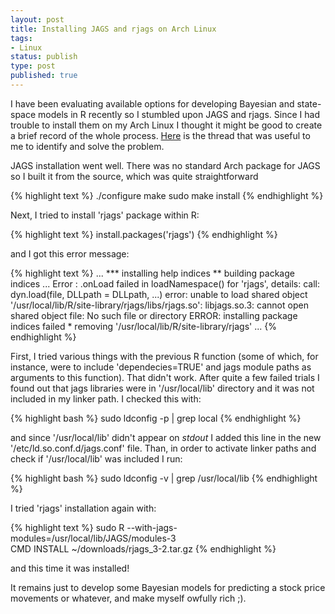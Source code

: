 ```yaml
---
layout: post
title: Installing JAGS and rjags on Arch Linux
tags:
- Linux
status: publish
type: post
published: true
---
```


I have been evaluating available options for developing Bayesian and state-space models in R recently so I stumbled upon JAGS and rjags. Since I had trouble to install them on my Arch Linux I thought it might be good to create a brief record of the whole process. [Here](http://sourceforge.net/projects/mcmc-jags/forums/forum/610037/topic/4996525) 
is the thread that was useful to me to identify and solve the problem.

JAGS installation went well. There was no standard Arch package for JAGS so I built it from the source, which was quite straightforward 

{% highlight text %}
./configure 
make
sudo make install
{% endhighlight %}

Next, I tried to install 'rjags' package within R: 

{% highlight text %}
install.packages('rjags') 
{% endhighlight %}

and I got this error message: 

{% highlight text %}
...
*** installing help indices 
** building package indices ... 
Error : .onLoad failed in loadNamespace() for 'rjags', details:
call: dyn.load(file, DLLpath = DLLpath, ...) 
error: unable to load shared object 
'/usr/local/lib/R/site-library/rjags/libs/rjags.so': 
libjags.so.3: cannot open shared object file: 
No such file or directory 
ERROR: installing package indices failed * 
removing '/usr/local/lib/R/site-library/rjags'
...
{% endhighlight %}

First, I tried various things with the previous R function (some of which, for instance, were to include 'dependecies=TRUE' and jags module paths as arguments to this function). That didn't work. After quite a few failed trials I found out that jags libraries were in '/usr/local/lib' directory and it was not included in my linker path. I checked this with:

{% highlight bash %}
sudo ldconfig -p | grep local
{% endhighlight %}

and since '/usr/local/lib' didn't appear on *stdout* I added this line in the new '/etc/ld.so.conf.d/jags.conf' file. Than, in order to activate linker paths and check if '/usr/local/lib' was included I run:

{% highlight bash %}
sudo ldconfig -v | grep /usr/local/lib
{% endhighlight %}

I tried 'rjags' installation again with:

{% highlight text %}
sudo R --with-jags-modules=/usr/local/lib/JAGS/modules-3 \
CMD INSTALL ~/downloads/rjags_3-2.tar.gz
{% endhighlight %}

and this time it was installed! 

It remains just to develop some Bayesian models for predicting a stock price movements or whatever, and make myself owfully rich ;).  





